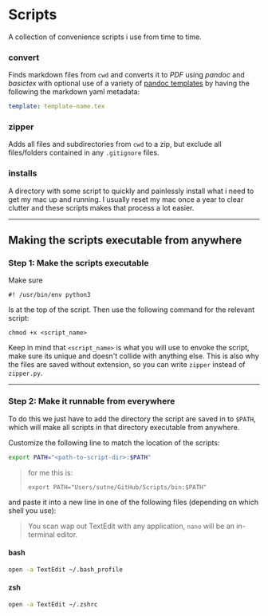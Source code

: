 # Scripts
A collection of convenience scripts i use from time to time.

### convert
Finds markdown files from `cwd` and converts it to *PDF* using *pandoc* and *basictex* with optional use of a variety of [pandoc templates](github.com/sutne/pandoc-templates) by having the following the markdown yaml metadata:
```yaml
template: template-name.tex
```

### zipper
Adds all files and subdirectories from `cwd` to a zip, but exclude all files/folders contained in any `.gitignore` files.

### installs
A directory with some script to quickly and painlessly install what i need to get my mac up and running. I usually reset my mac once a year to clear clutter and these scripts makes that process a lot easier.

--- 

## Making the scripts executable from anywhere


### Step 1: Make the scripts executable
Make sure 
```
#! /usr/bin/env python3
```
Is at the top of the script. Then use the following command for the relevant script:
```
chmod +x <script_name>
```
Keep in mind that `<script_name>` is what you will use to envoke the script, make sure its unique and doesn't collide with anything else. This is also why the files are saved without extension, so you can write `zipper` instead of `zipper.py`.

---

### Step 2: Make it runnable from everywhere

To do this we just have to add the directory the script are saved in to `$PATH`, which will make all scripts in that directory executable from anywhere.

Customize the following line to match the location of the scripts:

```sh
export PATH="<path-to-script-dir>:$PATH"
```

> for me this is: 
> ```
> export PATH="Users/sutne/GitHub/Scripts/bin:$PATH"
> ```

and paste it into a new line in one of the following files (depending on which shell you use):

> You scan wap out TextEdit with any application, `nano` will be an in-terminal editor.

#### bash
```sh
open -a TextEdit ~/.bash_profile
```

#### zsh
```sh
open -a TextEdit ~/.zshrc
```